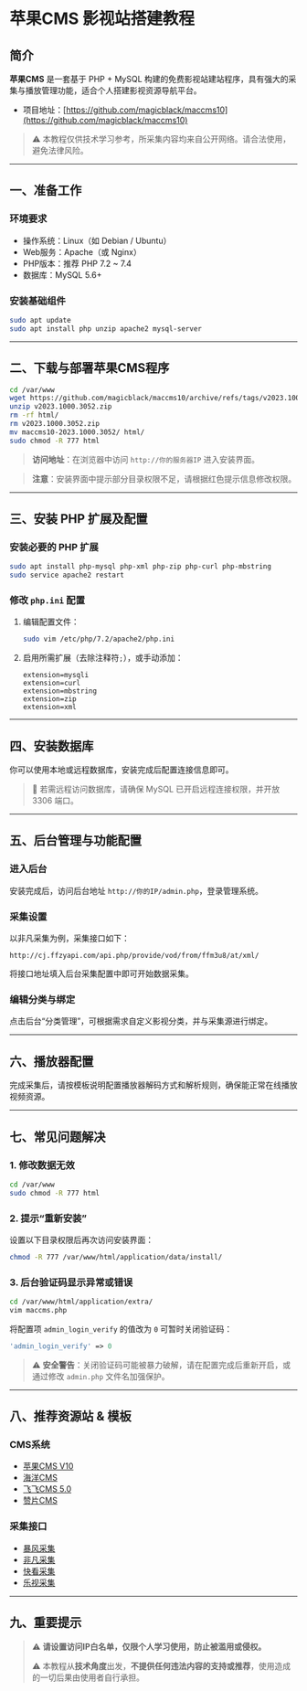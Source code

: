 
# 苹果CMS 影视站搭建教程

## 简介

**苹果CMS** 是一套基于 PHP + MySQL 构建的免费影视站建站程序，具有强大的采集与播放管理功能，适合个人搭建影视资源导航平台。

- 项目地址：[https://github.com/magicblack/maccms10](https://github.com/magicblack/maccms10)

> ⚠️ 本教程仅供技术学习参考，所采集内容均来自公开网络。请合法使用，避免法律风险。

---

## 一、准备工作

### 环境要求

- 操作系统：Linux（如 Debian / Ubuntu）
- Web服务：Apache（或 Nginx）
- PHP版本：推荐 PHP 7.2 ~ 7.4
- 数据库：MySQL 5.6+

### 安装基础组件

```bash
sudo apt update
sudo apt install php unzip apache2 mysql-server
```

---

## 二、下载与部署苹果CMS程序

```bash
cd /var/www
wget https://github.com/magicblack/maccms10/archive/refs/tags/v2023.1000.3052.zip
unzip v2023.1000.3052.zip
rm -rf html/
rm v2023.1000.3052.zip
mv maccms10-2023.1000.3052/ html/
sudo chmod -R 777 html
```

> **访问地址**：在浏览器中访问 `http://你的服务器IP` 进入安装界面。

> **注意**：安装界面中提示部分目录权限不足，请根据红色提示信息修改权限。

---

## 三、安装 PHP 扩展及配置

### 安装必要的 PHP 扩展

```bash
sudo apt install php-mysql php-xml php-zip php-curl php-mbstring
sudo service apache2 restart
```

### 修改 `php.ini` 配置

1. 编辑配置文件：
   ```bash
   sudo vim /etc/php/7.2/apache2/php.ini
   ```
2. 启用所需扩展（去除注释符`;`），或手动添加：
   ```
   extension=mysqli
   extension=curl
   extension=mbstring
   extension=zip
   extension=xml
   ```

---

## 四、安装数据库

你可以使用本地或远程数据库，安装完成后配置连接信息即可。

> 🔗 若需远程访问数据库，请确保 MySQL 已开启远程连接权限，并开放 3306 端口。

---

## 五、后台管理与功能配置

### 进入后台

安装完成后，访问后台地址 `http://你的IP/admin.php`，登录管理系统。

### 采集设置

以非凡采集为例，采集接口如下：

```
http://cj.ffzyapi.com/api.php/provide/vod/from/ffm3u8/at/xml/
```

将接口地址填入后台采集配置中即可开始数据采集。

### 编辑分类与绑定

点击后台“分类管理”，可根据需求自定义影视分类，并与采集源进行绑定。

---

## 六、播放器配置

完成采集后，请按模板说明配置播放器解码方式和解析规则，确保能正常在线播放视频资源。

---

## 七、常见问题解决

### 1. 修改数据无效

```bash
cd /var/www
sudo chmod -R 777 html
```

### 2. 提示“重新安装”

设置以下目录权限后再次访问安装界面：

```bash
chmod -R 777 /var/www/html/application/data/install/
```

### 3. 后台验证码显示异常或错误

```bash
cd /var/www/html/application/extra/
vim maccms.php
```

将配置项 `admin_login_verify` 的值改为 `0` 可暂时关闭验证码：

```php
'admin_login_verify' => 0
```

> ⚠️ **安全警告**：关闭验证码可能被暴力破解，请在配置完成后重新开启，或通过修改 `admin.php` 文件名加强保护。

---

## 八、推荐资源站 & 模板

### CMS系统
- [苹果CMS V10](https://www.maccms.la/)
- [海洋CMS](https://www.seacms.net/)
- [飞飞CMS 5.0](http://www.feifeicms.vip/portal.php)
- [赞片CMS](https://www.zanpiancms.com/)

### 采集接口
- [暴风采集](https://publish.bfzy.tv/)
- [非凡采集](http://ffzy5.tv/)
- [快看采集](https://kuaikanzy.net/)
- [乐视采集](https://www.leshizy1.com/)

---

## 九、重要提示

> ⚠️ **请设置访问IP白名单，仅限个人学习使用，防止被滥用或侵权。**
>
> ⚠️ 本教程从**技术角度**出发，**不提供任何违法内容的支持或推荐**，使用造成的一切后果由使用者自行承担。
